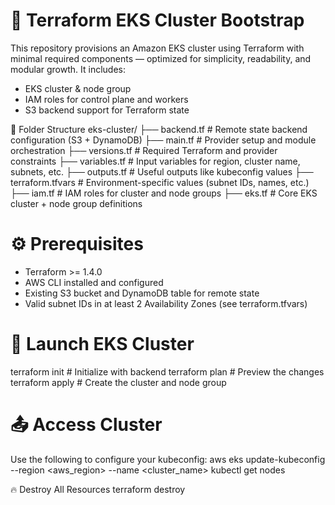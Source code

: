 # 🚀 Terraform EKS Cluster Bootstrap
This repository provisions an Amazon EKS cluster using Terraform with minimal required components — optimized for simplicity, readability, and modular growth. It includes:
- EKS cluster & node group
- IAM roles for control plane and workers
- S3 backend support for Terraform state


📁 Folder Structure
      eks-cluster/
        ├── backend.tf            # Remote state backend configuration (S3 + DynamoDB)
        ├── main.tf               # Provider setup and module orchestration
        ├── versions.tf           # Required Terraform and provider constraints
        ├── variables.tf          # Input variables for region, cluster name, subnets, etc.
        ├── outputs.tf            # Useful outputs like kubeconfig values
        ├── terraform.tfvars      # Environment-specific values (subnet IDs, names, etc.)
        ├── iam.tf                # IAM roles for cluster and node groups
        ├── eks.tf                # Core EKS cluster + node group definitions

# ⚙️ Prerequisites
- Terraform >= 1.4.0
- AWS CLI installed and configured
- Existing S3 bucket and DynamoDB table for remote state
- Valid subnet IDs in at least 2 Availability Zones (see terraform.tfvars)

# 🏁 Launch EKS Cluster
terraform init        # Initialize with backend
terraform plan        # Preview the changes
terraform apply       # Create the cluster and node group



# 📤 Access Cluster
Use the following to configure your kubeconfig:
      aws eks update-kubeconfig --region <aws_region> --name <cluster_name>
      kubectl get nodes



🔥 Destroy All Resources
terraform destroy




